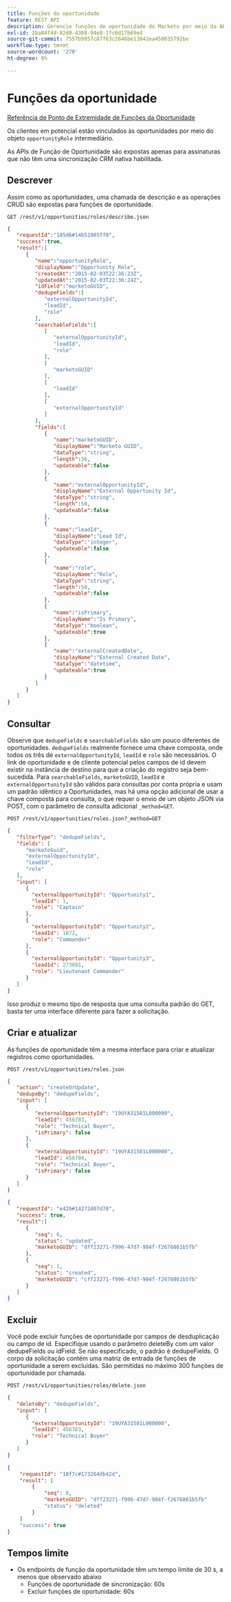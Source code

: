 ```yaml
---
title: Funções da oportunidade
feature: REST API
description: Gerencie funções de oportunidade do Marketo por meio da API REST, incluindo descrever, consultas com campos de desduplicação compostos, criar exclusão de atualização, tempos limite e nenhuma sincronização de CRM.
exl-id: 2ba84f4d-82d0-4368-94e8-1fc6d17b69ed
source-git-commit: 7557b9957c87f63c2646be13842ea450035792be
workflow-type: tm+mt
source-wordcount: '270'
ht-degree: 0%

---
```


# Funções da oportunidade

[Referência de Ponto de Extremidade de Funções da Oportunidade](https://developer.adobe.com/marketo-apis/api/mapi/#tag/Opportunities/operation/getOpportunityRolesUsingGET)

Os clientes em potencial estão vinculados às oportunidades por meio do objeto `opportunityRole` intermediário.

As APIs de Função de Oportunidade são expostas apenas para assinaturas que não têm uma sincronização CRM nativa habilitada.

## Descrever

Assim como as oportunidades, uma chamada de descrição e as operações CRUD são expostas para funções de oportunidade.

```
GET /rest/v1/opportunities/roles/describe.json
```

```json
{
   "requestId":"185d6#14b51985ff0",
   "success":true,
   "result":[
      {
         "name":"opportunityRole",
         "displayName":"Opportunity Role",
         "createdAt":"2015-02-03T22:36:23Z",
         "updatedAt":"2015-02-03T22:36:24Z",
         "idField":"marketoGUID",
         "dedupeFields":[
            "externalOpportunityId",
            "leadId",
            "role"
         ],
         "searchableFields":[
            [
               "externalOpportunityId",
               "leadId",
               "role"
            ],
            [
               "marketoGUID"
            ],
            [
               "leadId"
            ],
            [
               "externalOpportunityId"
            ]
         ],
         "fields":[
            {
               "name":"marketoGUID",
               "displayName":"Marketo GUID",
               "dataType":"string",
               "length":36,
               "updateable":false
            },
            {
               "name":"externalOpportunityId",
               "displayName":"External Opportunity Id",
               "dataType":"string",
               "length":50,
               "updateable":false
            },
            {
               "name":"leadId",
               "displayName":"Lead Id",
               "dataType":"integer",
               "updateable":false
            },
            {
               "name":"role",
               "displayName":"Role",
               "dataType":"string",
               "length":50,
               "updateable":false
            },
            {
               "name":"isPrimary",
               "displayName":"Is Primary",
               "dataType":"boolean",
               "updateable":true
            },
            {
               "name":"externalCreatedDate",
               "displayName":"External Created Date",
               "dataType":"datetime",
               "updateable":true
            }
         ]
      }
   ]
}
```

## Consultar

Observe que `dedupeFields` e `searchableFields` são um pouco diferentes de oportunidades. `dedupeFields` realmente fornece uma chave composta, onde todos os três de `externalOpportunityId`, `leadId` e `role` são necessários. O link de oportunidade e de cliente potencial pelos campos de id devem existir na instância de destino para que a criação do registro seja bem-sucedida. Para `searchableFields`, `marketoGUID`, `leadId` e `externalOpportunityId` são válidos para consultas por conta própria e usam um padrão idêntico a Oportunidades, mas há uma opção adicional de usar a chave composta para consulta, o que requer o envio de um objeto JSON via POST, com o parâmetro de consulta adicional `_method=GET`.

```
POST /rest/v1/opportunities/roles.json?_method=GET
```

```json
{
   "filterType": "dedupeFields",
   "fields": [
      "marketoGuid",
      "externalOpportunityId",
      "leadId",
      "role"
   ],
   "input": [
      {
        "externalOpportunityId": "Opportunity1",
        "leadId": 1,
        "role": "Captain"
      },
      {
        "externalOpportunityId": "Opportunity2",
        "leadId": 1872,
        "role": "Commander"
      },
      {
        "externalOpportunityId": "Opportunity3",
        "leadId": 273891,
        "role": "Lieutenant Commander"
      }
   ]
}
```

Isso produz o mesmo tipo de resposta que uma consulta padrão do GET, basta ter uma interface diferente para fazer a solicitação.

## Criar e atualizar

As funções de oportunidade têm a mesma interface para criar e atualizar registros como oportunidades.

```
POST /rest/v1/opportunities/roles.json
```

```json
{
   "action": "createOrUpdate",
   "dedupeBy": "dedupeFields",
   "input": [
      {
         "externalOpportunityId": "19UYA31581L000000",
         "leadId": 456783,
         "role": "Technical Buyer",
         "isPrimary": false
      },
      {
         "externalOpportunityId": "19UYA31581L000000",
         "leadId": 456784,
         "role": "Technical Buyer",
         "isPrimary": false
      }
   ]
}
```

```json
{
   "requestId": "e42b#14272d07d78",
   "success": true,
   "result":[
      {
         "seq": 0,
         "status": "updated",
         "marketoGUID": "dff23271-f996-47d7-984f-f2676861b5fb"
      },
      {
         "seq": 1,
         "status": "created",
         "marketoGUID": "cff23271-f996-47d7-984f-f2676861b5fb"
      }
   ]
}
```

## Excluir

Você pode excluir funções de oportunidade por campos de desduplicação ou campo de id. Especifique usando o parâmetro deleteBy com um valor dedupeFields ou idField. Se não especificado, o padrão é dedupeFields. O corpo da solicitação contém uma matriz de entrada de funções de oportunidade a serem excluídas. São permitidas no máximo 300 funções de oportunidade por chamada.

```
POST /rest/v1/opportunities/roles/delete.json
```

```json
{
   "deleteBy": "dedupeFields",
   "input": [
      {
        "externalOpportunityId": "19UYA31581L000000",
        "leadId": 456783,
        "role": "Technical Buyer"
      }
   ]
}
```

```json
{
    "requestId": "10f7c#173264db42d",
    "result": [
        {
            "seq": 0,
            "marketoGUID": "dff23271-f996-47d7-984f-f2676861b5fb"
            "status": "deleted"
        }
    ]
    "success": true
}
```

## Tempos limite

- Os endpoints de função da oportunidade têm um tempo limite de 30 s, a menos que observado abaixo
   - Funções de oportunidade de sincronização: 60s
   - Excluir funções de oportunidade: 60s
